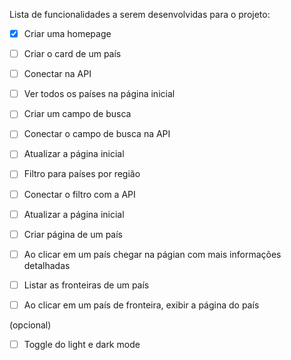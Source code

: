 Lista de funcionalidades a serem desenvolvidas para o projeto:

- [X] Criar uma homepage
- [ ] Criar o card de um país
- [ ] Conectar na API
- [ ] Ver todos os países na página inicial

- [ ] Criar um campo de busca
- [ ] Conectar o campo de busca na API
- [ ] Atualizar a página inicial

- [ ] Filtro para países por região
- [ ] Conectar o filtro com a API
- [ ] Atualizar a página inicial

- [ ] Criar página de um país
- [ ] Ao clicar em um país chegar na págian com mais informações detalhadas

- [ ] Listar as fronteiras de um país
- [ ] Ao clicar em um país de fronteira, exibir a página do país

(opcional)
- [ ] Toggle do light e dark mode